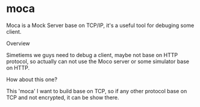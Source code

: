# moca
Moca is a Mock Server base on TCP/IP, it's a useful tool for debuging some client.

Overview

  Simetiems we guys need to debug a client, maybe not base on HTTP protocol, so actually can not use the Moco server or some simulator base on HTTP.

How about this one?

  This 'moca' I want to build base on TCP, so if any other protocol base on TCP and not encrypted, it can be show there.
